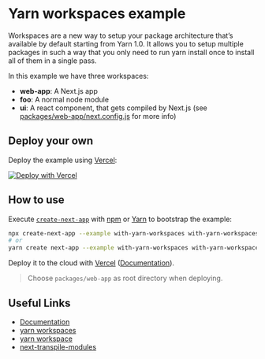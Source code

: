 # Yarn workspaces example

Workspaces are a new way to setup your package architecture that’s available by default starting from Yarn 1.0. It allows you to setup multiple packages in such a way that you only need to run yarn install once to install all of them in a single pass.

In this example we have three workspaces:

- **web-app**: A Next.js app
- **foo**: A normal node module
- **ui**: A react component, that gets compiled by Next.js (see [packages/web-app/next.config.js](./packages/web-app/next.config.js) for more info)

## Deploy your own

Deploy the example using [Vercel](https://vercel.com):

[![Deploy with Vercel](https://vercel.com/button)](https://vercel.com/import/project?template=https://github.com/ryanriatno/with-yarn-workspaces-app)

## How to use

Execute [`create-next-app`](https://github.com/vercel/next.js/tree/canary/packages/create-next-app) with [npm](https://docs.npmjs.com/cli/init) or [Yarn](https://yarnpkg.com/lang/en/docs/cli/create/) to bootstrap the example:

```bash
npx create-next-app --example with-yarn-workspaces with-yarn-workspaces-app
# or
yarn create next-app --example with-yarn-workspaces with-yarn-workspaces-app
```

Deploy it to the cloud with [Vercel](https://vercel.com/import?filter=next.js&utm_source=github&utm_medium=readme&utm_campaign=next-example) ([Documentation](https://nextjs.org/docs/deployment)).

> Choose `packages/web-app` as root directory when deploying.

## Useful Links

- [Documentation](https://yarnpkg.com/en/docs/workspaces)
- [yarn workspaces](https://yarnpkg.com/lang/en/docs/cli/workspace)
- [yarn workspace](https://yarnpkg.com/lang/en/docs/cli/workspaces)
- [next-transpile-modules](https://www.npmjs.com/package/next-transpile-modules)
